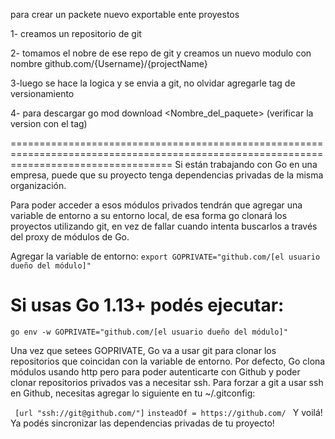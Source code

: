 para crear un packete nuevo exportable ente proyestos

1- creamos un repositorio de git 

2- tomamos el nobre de ese repo de git y creamos un nuevo modulo con nombre github.com/{Username}/{projectName}

3-luego se hace la logica y se envia a git, no olvidar agregarle tag de versionamiento

4- para descargar go mod download <Nombre_del_paquete> (verificar la version con el tag)



========================================================================================================================================
Si están trabajando con Go en una empresa, puede que su proyecto tenga dependencias privadas de la misma organización.

Para poder acceder a esos módulos privados tendrán que agregar una variable de entorno a su entorno local, de esa forma go clonará los proyectos utilizando git, en vez de fallar cuando intenta buscarlos a través del proxy de módulos de Go.

Agregar la variable de entorno:
`export GOPRIVATE="github.com/[el usuario dueño del módulo]"`

# Si usas Go 1.13+ podés ejecutar:
`go env -w GOPRIVATE="github.com/[el usuario dueño del módulo]"`

Una vez que setees GOPRIVATE, Go va a usar git para clonar los repositorios que coincidan con la variable de entorno. Por defecto, Go clona módulos usando http pero para poder autenticarte con Github y poder clonar repositorios privados vas a necesitar ssh. Para forzar a git a usar ssh en Github, necesitas agregar lo siguiente en tu ~/.gitconfig:

` [url "ssh://git@github.com/"]`
`insteadOf = https://github.com/ `
Y voilá! Ya podés sincronizar las dependencias privadas de tu proyecto!